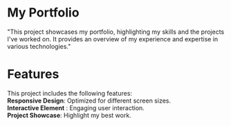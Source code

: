 # My Portfolio

"This project showcases my portfolio, highlighting my skills and the projects I've worked on. It provides an overview of my experience and expertise in various technologies."

# Features
This project includes the following features: <br>
**Responsive Design**: Optimized for different screen sizes. <br>
**Interactive Element** : Engaging user interaction. <br>
**Project Showcase**: Highlight my best work. <br>

